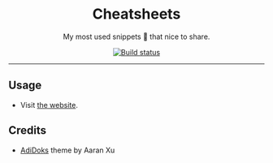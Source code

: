<div align="center">
<h1>Cheatsheets</h1>

My most used snippets 🧠 that nice to share.

<a href="https://github.com/azzamsa/cheatsheets/workflows/ci.yml">
    <img src="https://github.com/azzamsa/cheatsheets/workflows/ci/badge.svg" alt="Build status" />
</a>

</div>

---

## Usage

- Visit [the website](https://azzamsa.github.io/cheatsheets/).

## Credits

- [AdiDoks](https://github.com/aaranxu/adidoks) theme by Aaran Xu
